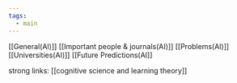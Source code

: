 ```yaml
---
tags:
  - main
---
```

[[General(AI)]]
[[Important people & journals(AI)]]
[[Problems(AI)]]
[[Universities(AI)]] 
[[Future Predictions(AI]]

strong links:
[[cognitive science and learning theory]]

